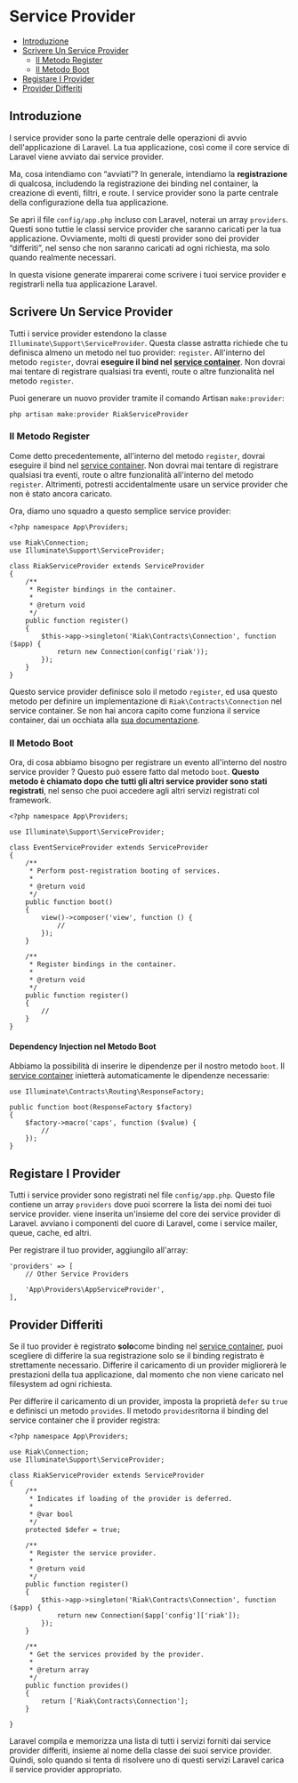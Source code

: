 # Service Provider

- [Introduzione](#introduzione)
- [Scrivere Un Service Provider](#scrivere-service-provider)
	- [Il Metodo Register](#il-metodo-register)
	- [Il Metodo Boot](#il-metodo-boot)
- [Registare I Provider](#registrare-provider)
- [Provider Differiti](#provider-differiti)

<a name="introduzione"></a>
## Introduzione

I service provider sono la parte centrale delle operazioni di avvio dell'applicazione di Laravel. La tua applicazione, così come il core service di Laravel viene avviato dai service provider.

Ma, cosa intendiamo con “avviati”? In generale, intendiamo la **registrazione** di qualcosa, includendo la registrazione dei binding nel container, la creazione di eventi, filtri, e route. I service provider sono la parte centrale della configurazione della tua applicazione. 

Se apri il file `config/app.php` incluso con Laravel, noterai un array `providers`. Questi sono tuttie le classi service provider che saranno caricati per la tua applicazione. Ovviamente, molti di questi provider sono dei provider “differiti”, nel senso che non saranno caricati ad ogni richiesta, ma solo quando realmente necessari.

In questa visione generate imparerai come scrivere i tuoi service provider e registrarli nella tua applicazione Laravel.

<a name="scrivere-service-provider"></a>
## Scrivere Un Service Provider

Tutti i service provider estendono la classe `Illuminate\Support\ServiceProvider`. Questa classe astratta richiede che tu definisca almeno un metodo nel tuo provider: `register`. All'interno del metodo `register`, dovrai **eseguire il bind nel [service container](/docs/{{version}}/container)**. Non dovrai mai tentare di registrare qualsiasi tra eventi, route o altre funzionalità nel metodo `register`.

Puoi generare un nuovo provider tramite il comando Artisan `make:provider`:

	php artisan make:provider RiakServiceProvider

<a name="il-metodo-register"></a>
### Il Metodo Register

Come detto precedentemente, all'interno del  metodo `register`, dovrai eseguire il bind nel  [service container](/docs/{{version}}/container). Non dovrai mai tentare di registrare qualsiasi tra eventi, route o altre funzionalità all'interno del metodo `register`. Altrimenti, potresti accidentalmente usare un service provider che non è stato ancora caricato.

Ora, diamo uno squadro a questo semplice service provider:

	<?php namespace App\Providers;

	use Riak\Connection;
	use Illuminate\Support\ServiceProvider;

	class RiakServiceProvider extends ServiceProvider
	{
		/**
		 * Register bindings in the container.
		 *
		 * @return void
		 */
		public function register()
		{
			$this->app->singleton('Riak\Contracts\Connection', function ($app) {
				return new Connection(config('riak'));
			});
		}
	}

Questo service provider definisce solo il metodo `register`, ed usa questo metodo per definire un implementazione di `Riak\Contracts\Connection` nel service container. Se non hai ancora capito come funziona il service container, dai un occhiata alla [sua documentazione](/docs/{{version}}/container).

<a name="il-metodo-boot"></a>
### Il Metodo Boot

Ora, di cosa abbiamo bisogno per registrare un evento all'interno del nostro service provider ? Questo può essere fatto dal metodo `boot`. **Questo metodo è chiamato dopo che tutti gli altri service provider sono stati registrati**, nel senso che puoi accedere agli altri servizi registrati col framework.

	<?php namespace App\Providers;

	use Illuminate\Support\ServiceProvider;

	class EventServiceProvider extends ServiceProvider
	{
		/**
		 * Perform post-registration booting of services.
		 *
		 * @return void
		 */
		public function boot()
		{
			view()->composer('view', function () {
				//
			});
		}

		/**
		 * Register bindings in the container.
		 *
		 * @return void
		 */
		public function register()
		{
			//
		}
	}

#### Dependency Injection nel Metodo Boot

Abbiamo la possibilità di inserire le dipendenze per il nostro metodo `boot`. Il [service container](/docs/{{version}}/container) inietterà automaticamente le dipendenze necessarie: 

	use Illuminate\Contracts\Routing\ResponseFactory;

	public function boot(ResponseFactory $factory)
	{
		$factory->macro('caps', function ($value) {
			//
		});
	}

<a name="registrare-provider"></a>
## Registare I Provider

Tutti i service provider sono registrati nel file `config/app.php`. Questo file contiene un array `providers` dove puoi scorrere la lista dei nomi dei tuoi service provider. viene inserita un'insieme del core dei service provider di Laravel. avviano i componenti del cuore di Laravel, come i service  mailer, queue, cache, ed altri.

Per registrare il tuo provider, aggiungilo all'array:

	'providers' => [
		// Other Service Providers

		'App\Providers\AppServiceProvider',
	],

<a name="provider-differiti"></a>
## Provider Differiti

Se il tuo provider è registrato **solo**come binding nel [service container](/docs/{{version}}/container), puoi scegliere di differire la sua registrazione solo se il binding registrato è strettamente necessario. Differire il caricamento di un provider migliorerà le prestazioni della tua applicazione, dal momento che non viene caricato nel filesystem ad ogni richiesta.

Per differire il caricamento di un provider, imposta la proprietà `defer` su `true` e definisci un metodo `provides`. Il metodo `provides`ritorna il binding del service container che il provider registra: 

	<?php namespace App\Providers;

	use Riak\Connection;
	use Illuminate\Support\ServiceProvider;

	class RiakServiceProvider extends ServiceProvider
	{
		/**
		 * Indicates if loading of the provider is deferred.
		 *
		 * @var bool
		 */
		protected $defer = true;

		/**
		 * Register the service provider.
		 *
		 * @return void
		 */
		public function register()
		{
			$this->app->singleton('Riak\Contracts\Connection', function ($app) {
				return new Connection($app['config']['riak']);
			});
		}

		/**
		 * Get the services provided by the provider.
		 *
		 * @return array
		 */
		public function provides()
		{
			return ['Riak\Contracts\Connection'];
		}

	}

Laravel compila e memorizza una lista di tutti i servizi forniti dai service provider differiti, insieme al nome della classe dei suoi service provider. Quindi, solo quando si tenta di risolvere uno di questi servizi Laravel carica il service provider appropriato.
